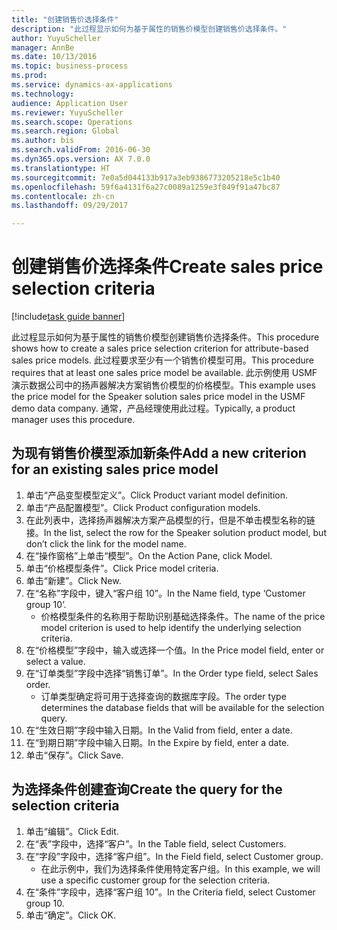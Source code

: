 ```yaml
--- 
title: "创建销售价选择条件"
description: "此过程显示如何为基于属性的销售价模型创建销售价选择条件。"
author: YuyuScheller
manager: AnnBe
ms.date: 10/13/2016
ms.topic: business-process
ms.prod: 
ms.service: dynamics-ax-applications
ms.technology: 
audience: Application User
ms.reviewer: YuyuScheller
ms.search.scope: Operations
ms.search.region: Global
ms.author: bis
ms.search.validFrom: 2016-06-30
ms.dyn365.ops.version: AX 7.0.0
ms.translationtype: HT
ms.sourcegitcommit: 7e0a5d044133b917a3eb9386773205218e5c1b40
ms.openlocfilehash: 59f6a4131f6a27c0089a1259e3f849f91a47bc87
ms.contentlocale: zh-cn
ms.lasthandoff: 09/29/2017

---
```

# <a name="create-sales-price-selection-criteria"></a><span data-ttu-id="c3ec2-103">创建销售价选择条件</span><span class="sxs-lookup"><span data-stu-id="c3ec2-103">Create sales price selection criteria</span></span>

[!include[task guide banner](../../includes/task-guide-banner.md)]

<span data-ttu-id="c3ec2-104">此过程显示如何为基于属性的销售价模型创建销售价选择条件。</span><span class="sxs-lookup"><span data-stu-id="c3ec2-104">This procedure shows how to create a sales price selection criterion for attribute-based sales price models.</span></span> <span data-ttu-id="c3ec2-105">此过程要求至少有一个销售价模型可用。</span><span class="sxs-lookup"><span data-stu-id="c3ec2-105">This procedure requires that at least one sales price model be available.</span></span> <span data-ttu-id="c3ec2-106">此示例使用 USMF 演示数据公司中的扬声器解决方案销售价模型的价格模型。</span><span class="sxs-lookup"><span data-stu-id="c3ec2-106">This example uses the price model for the Speaker solution sales price model in the USMF demo data company.</span></span> <span data-ttu-id="c3ec2-107">通常，产品经理使用此过程。</span><span class="sxs-lookup"><span data-stu-id="c3ec2-107">Typically, a product manager uses this procedure.</span></span>


## <a name="add-a-new-criterion-for-an-existing-sales-price-model"></a><span data-ttu-id="c3ec2-108">为现有销售价模型添加新条件</span><span class="sxs-lookup"><span data-stu-id="c3ec2-108">Add a new criterion for an existing sales price model</span></span>
1. <span data-ttu-id="c3ec2-109">单击“产品变型模型定义”。</span><span class="sxs-lookup"><span data-stu-id="c3ec2-109">Click Product variant model definition.</span></span>
2. <span data-ttu-id="c3ec2-110">单击“产品配置模型”。</span><span class="sxs-lookup"><span data-stu-id="c3ec2-110">Click Product configuration models.</span></span>
3. <span data-ttu-id="c3ec2-111">在此列表中，选择扬声器解决方案产品模型的行，但是不单击模型名称的链接。</span><span class="sxs-lookup"><span data-stu-id="c3ec2-111">In the list, select the row for the Speaker solution product model, but don’t click the link for the model name.</span></span>
4. <span data-ttu-id="c3ec2-112">在“操作窗格”上单击“模型”。</span><span class="sxs-lookup"><span data-stu-id="c3ec2-112">On the Action Pane, click Model.</span></span>
5. <span data-ttu-id="c3ec2-113">单击“价格模型条件”。</span><span class="sxs-lookup"><span data-stu-id="c3ec2-113">Click Price model criteria.</span></span>
6. <span data-ttu-id="c3ec2-114">单击“新建”。</span><span class="sxs-lookup"><span data-stu-id="c3ec2-114">Click New.</span></span>
7. <span data-ttu-id="c3ec2-115">在“名称”字段中，键入“客户组 10”。</span><span class="sxs-lookup"><span data-stu-id="c3ec2-115">In the Name field, type ‘Customer group 10’.</span></span>
    * <span data-ttu-id="c3ec2-116">价格模型条件的名称用于帮助识别基础选择条件。</span><span class="sxs-lookup"><span data-stu-id="c3ec2-116">The name of the price model criterion is used to help identify the underlying selection criteria.</span></span>  
8. <span data-ttu-id="c3ec2-117">在“价格模型”字段中，输入或选择一个值。</span><span class="sxs-lookup"><span data-stu-id="c3ec2-117">In the Price model field, enter or select a value.</span></span>
9. <span data-ttu-id="c3ec2-118">在“订单类型”字段中选择“销售订单”。</span><span class="sxs-lookup"><span data-stu-id="c3ec2-118">In the Order type field, select Sales order.</span></span>
    * <span data-ttu-id="c3ec2-119">订单类型确定将可用于选择查询的数据库字段。</span><span class="sxs-lookup"><span data-stu-id="c3ec2-119">The order type determines the database fields that will be available for the selection query.</span></span>  
10. <span data-ttu-id="c3ec2-120">在“生效日期”字段中输入日期。</span><span class="sxs-lookup"><span data-stu-id="c3ec2-120">In the Valid from field, enter a date.</span></span>
11. <span data-ttu-id="c3ec2-121">在“到期日期”字段中输入日期。</span><span class="sxs-lookup"><span data-stu-id="c3ec2-121">In the Expire by field, enter a date.</span></span>
12. <span data-ttu-id="c3ec2-122">单击“保存”。</span><span class="sxs-lookup"><span data-stu-id="c3ec2-122">Click Save.</span></span>

## <a name="create-the-query-for-the-selection-criteria"></a><span data-ttu-id="c3ec2-123">为选择条件创建查询</span><span class="sxs-lookup"><span data-stu-id="c3ec2-123">Create the query for the selection criteria</span></span>
1. <span data-ttu-id="c3ec2-124">单击“编辑”。</span><span class="sxs-lookup"><span data-stu-id="c3ec2-124">Click Edit.</span></span>
2. <span data-ttu-id="c3ec2-125">在“表”字段中，选择“客户”。</span><span class="sxs-lookup"><span data-stu-id="c3ec2-125">In the Table field, select Customers.</span></span> 
3. <span data-ttu-id="c3ec2-126">在“字段”字段中，选择“客户组”。</span><span class="sxs-lookup"><span data-stu-id="c3ec2-126">In the Field field, select Customer group.</span></span>
    * <span data-ttu-id="c3ec2-127">在此示例中，我们为选择条件使用特定客户组。</span><span class="sxs-lookup"><span data-stu-id="c3ec2-127">In this example, we will use a specific customer group for the selection criteria.</span></span>  
4. <span data-ttu-id="c3ec2-128">在“条件”字段中，选择“客户组 10”。</span><span class="sxs-lookup"><span data-stu-id="c3ec2-128">In the Criteria field, select Customer group 10.</span></span> 
5. <span data-ttu-id="c3ec2-129">单击“确定”。</span><span class="sxs-lookup"><span data-stu-id="c3ec2-129">Click OK.</span></span>


